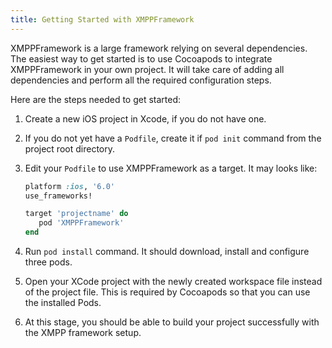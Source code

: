 ```yaml
---
title: Getting Started with XMPPFramework
---
```


XMPPFramework is a large framework relying on several
dependencies. The easiest way to get started is to use Cocoapods to
integrate XMPPFramework in your own project. It will take care of
adding all dependencies and perform all the required configuration
steps.

Here are the steps needed to get started:

1. Create a new iOS project in Xcode, if you do not have one.

2. If you do not yet have a `Podfile`, create it if `pod init` command
   from the project root directory.
   
3. Edit your `Podfile` to use XMPPFramework as a target. It may looks like:

   ~~~ ruby
   platform :ios, '6.0'
   use_frameworks!

   target 'projectname' do
      pod 'XMPPFramework'
   end
   ~~~

4. Run `pod install` command. It should download, install and
   configure three pods.

5. Open your XCode project with the newly created workspace file
   instead of the project file. This is required by Cocoapods so that
   you can use the installed Pods.
   
6. At this stage, you should be able to build your project
   successfully with the XMPP framework setup.

